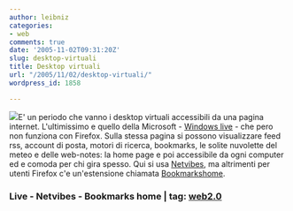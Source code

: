 ```yaml
---
author: leibniz
categories:
- web
comments: true
date: '2005-11-02T09:31:20Z'
slug: desktop-virtuali
title: Desktop virtuali
url: "/2005/11/02/desktop-virtuali/"
wordpress_id: 1858

---
```

![](http://stc.live.com/live/img/logo.gif)E' un periodo che vanno i desktop virtuali accessibili da una pagina internet. L'ultimissimo e quello della Microsoft - [Windows live](http://www.live.com/) - che pero non funziona con Firefox. Sulla stessa pagina si possono visualizzare feed rss, account di posta, motori di ricerca, bookmarks, le solite nuvolette del meteo e delle web-notes: la home page e poi accessibile da ogni computer ed e comoda per chi gira spesso. Qui si usa [Netvibes](http://www.netvibes.com/), ma altrimenti per utenti Firefox c'e un'estensione chiamata [Bookmarkshome](http://bookmarkshome.mozdev.org/).  


### Live - Netvibes - Bookmarks home | tag: [web2.0](http://www.technorati.com/tags/web2.0)
